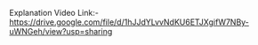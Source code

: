 Explanation Video Link:-https://drive.google.com/file/d/1hJJdYLvvNdKU6ETJXgifW7NBy-uWNGeh/view?usp=sharing
